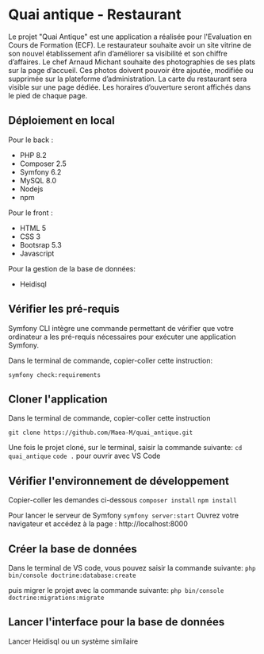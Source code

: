 # Quai antique - Restaurant

Le projet "Quai Antique" est une application a réalisée pour l'Evaluation en Cours de Formation (ECF).
Le restaurateur souhaite avoir un site vitrine de son nouvel établissement afin d’améliorer sa visibilité et son chiffre d’affaires. Le chef Arnaud Michant souhaite des photographies de ses plats sur la page d’accueil. Ces photos doivent pouvoir être ajoutée, modifiée ou supprimée sur la plateforme d’administration. La carte du restaurant sera visible sur une page dédiée. Les horaires d’ouverture seront affichés dans le pied de chaque page.

## Déploiement en local
Pour le back :
- PHP 8.2
- Composer 2.5
- Symfony 6.2
- MySQL 8.0
- Nodejs
- npm

Pour le front :
- HTML 5
- CSS 3
- Bootsrap 5.3
- Javascript

Pour la gestion de la base de données:
- Heidisql

## Vérifier les pré-requis
Symfony CLI intègre une commande permettant de vérifier que votre ordinateur a les pré-requis nécessaires pour exécuter une application Symfony.

Dans le terminal de commande, copier-coller cette instruction:

`symfony check:requirements`

## Cloner l'application
Dans le terminal de commande, copier-coller cette instruction

`git clone https://github.com/Maea-M/quai_antique.git`

Une fois le projet cloné, sur le terminal, saisir la commande suivante:
`cd quai_antique`
`code .`
pour ouvrir avec VS Code

## Vérifier l'environnement de développement
Copier-coller les demandes ci-dessous
`composer install`
`npm install`

Pour lancer le serveur de Symfony
`symfony server:start`
Ouvrez votre navigateur et accédez à la page : http://localhost:8000 

## Créer la base de données
Dans le terminal de VS code, vous pouvez saisir la commande suivante:
`php bin/console doctrine:database:create`

puis migrer le projet avec la commande suivante:
`php bin/console doctrine:migrations:migrate`

## Lancer l'interface pour la base de données
Lancer Heidisql ou un système similaire